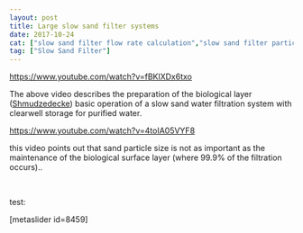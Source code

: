 ```yaml
---
layout: post
title: Large slow sand filter systems
date: 2017-10-24
cat: ["slow sand filter flow rate calculation","slow sand filter particile size"]
tag: ["Slow Sand Filter"]
---
```


https://www.youtube.com/watch?v=fBKlXDx6txo

The above video describes the preparation of the biological layer ([Shmudzedecke](https://en.wikipedia.org/wiki/Schmutzdecke)) basic operation of a slow sand water filtration system with clearwell storage for purified water.

https://www.youtube.com/watch?v=4toIA05VYF8

this video points out that sand particle size is not as important as the maintenance of the biological surface layer (where 99.9% of the filtration occurs)..

&nbsp;

test:

[metaslider id=8459]

&nbsp;
